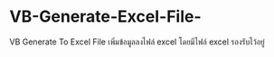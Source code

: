 # VB-Generate-Excel-File-
VB Generate To Excel File เพิ่มข้อมูลลงไฟล์ excel โดยมีไฟล์ excel รองรับไว้อยู่
